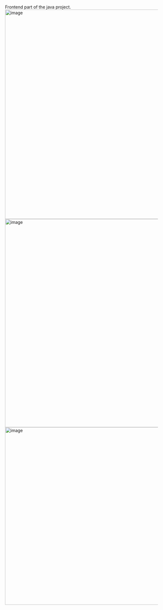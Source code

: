 Frontend part of the java project.
<img width="980" height="690" alt="image" src="https://github.com/user-attachments/assets/4ecc6247-39bc-4698-b394-913719be9262" />
<img width="977" height="686" alt="image" src="https://github.com/user-attachments/assets/ab9e6b89-8335-44ab-a7ef-385fe0d6ad20" />
<img width="580" height="585" alt="image" src="https://github.com/user-attachments/assets/f8853c2b-6e30-408f-98b1-e7149dacce2d" />

